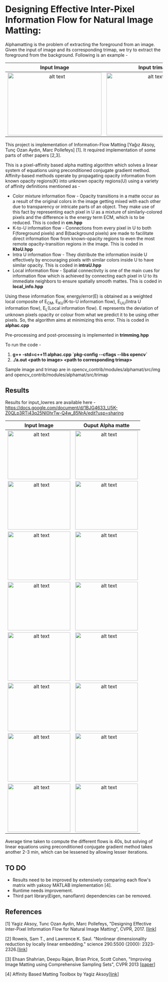 # Designing Effective Inter-Pixel Information Flow for Natural Image Matting:

Alphamatting is the problem of extracting the foreground from an image. Given the input of image and its corresponding trimap, we try to extract the foreground from the background. Following is an example -

Input Image                | Input trimap              | Ouput Alpha matte
:-------------------------:|:-------------------------:|:-------------------------:
<img src="https://github.com/muskaankularia/opencv_contrib/blob/alphamatting/modules/alphamat/tutorials/information_flow_matting/images/net_input_image.png" alt="alt text" width="300" height="200"> | <img src="https://github.com/muskaankularia/opencv_contrib/blob/alphamatting/modules/alphamat/tutorials/information_flow_matting/images/net_trimap.png" alt="alt text" width="300" height="200"> | <img src="https://github.com/muskaankularia/opencv_contrib/blob/alphamatting/modules/alphamat/tutorials/information_flow_matting/images/net_result.png" alt="alt text" width="300" height="200">


This project is implementation of Information-Flow Matting [Yağız Aksoy, Tunç Ozan Aydın, Marc Pollefeys] [1]. It required implementation of some parts of other papers [2,3].

This is a pixel-affinity based alpha matting algorithm which solves a linear system of equations using preconditioned conjugate gradient method. Affinity-based methods operate by propagating opacity information from known opacity regions(K) into unknown opacity regions(U) using a variety of affinity definitions mentioned as -
* Color mixture information flow - Opacity transitions in a matte occur as a result of the original colors in the image getting mixed with each other due to transparency or intricate parts of an object. They make use of this fact by representing each pixel in U as a mixture of similarly-colored pixels and the difference is the energy term ECM,  which is to be reduced. This is coded in **cm.hpp**
* K-to-U information flow - Connections from every pixel in U to both F(foreground pixels) and B(background pixels) are made to facilitate direct information flow from known-opacity regions to even the most remote opacity-transition regions in the image. This is coded in **KtoU.hpp**
* Intra U information flow - They distribute the information inside U effectively by encouraging pixels with similar colors inside U to have similar opacity. This is coded in **intraU.hpp**
* Local information flow - Spatial connectivity is one of the main cues for information flow which is achieved by connecting each pixel in U to its immediate neighbors to ensure spatially smooth mattes. This is coded in **local_info.hpp**

Using these information flow, energy/error(E) is obtained as a weighted local composite of E<sub>CM</sub>, E<sub>KU</sub>(K-to-U information flow), E<sub>UU</sub>(Intra U information flow), E<sub>L</sub>(Local information flow).
E represents the deviation of unknown pixels opacity or colour from what we predict it to be using other pixels. So, the algorithm aims at minimizing this error. This is coded in **alphac.cpp**

Pre-processing and post-processing is implemented in **trimming.hpp**

To run the code -
1. **g++ -std=c++11 alphac.cpp \`pkg-config --cflags --libs opencv\`**
1. **./a.out \<path to image> \<path to corresponding trimap>**

Sample image and trimap are in opencv_contrib/modules/alphamat/src/img and opencv_contrib/modules/alphamat/src/trimap

## Results

Results for input_lowres are available here -
https://docs.google.com/document/d/1BJG4633_U5K-Z0QLp3RTi43q25NI0hrTw-Q4w_85NrA/edit?usp=sharing

Input Image             | Ouput Alpha matte
:-------------------------:|:-------------------------:
<img src="https://github.com/muskaankularia/opencv_contrib/blob/alphamatting/modules/alphamat/img/net.png" alt="alt text" width="200" height="155">  |  <img src="https://github.com/muskaankularia/opencv_contrib/blob/alphamatting/modules/alphamat/Result/result_net.png" alt="alt text" width="200" height="155">
<img src="https://github.com/muskaankularia/opencv_contrib/blob/alphamatting/modules/alphamat/img/doll.png" alt="alt text" width="200" height="155">  |  <img src="https://github.com/muskaankularia/opencv_contrib/blob/alphamatting/modules/alphamat/Result/result_doll.png" alt="alt text" width="200" height="155">
<img src="https://github.com/muskaankularia/opencv_contrib/blob/alphamatting/modules/alphamat/img/donkey.png" alt="alt text" width="200" height="155">  |  <img src="https://github.com/muskaankularia/opencv_contrib/blob/alphamatting/modules/alphamat/Result/result_donkey.png" alt="alt text" width="200" height="155">
<img src="https://github.com/muskaankularia/opencv_contrib/blob/alphamatting/modules/alphamat/img/elephant.png" alt="alt text" width="200" height="155">  |  <img src="https://github.com/muskaankularia/opencv_contrib/blob/alphamatting/modules/alphamat/Result/result_elephant.png" alt="alt text" width="200" height="155">
<img src="https://github.com/muskaankularia/opencv_contrib/blob/alphamatting/modules/alphamat/img/pineapple.png" alt="alt text" width="200" height="155">  |  <img src="https://github.com/muskaankularia/opencv_contrib/blob/alphamatting/modules/alphamat/Result/result_pineapple.png" alt="alt text" width="200" height="155">
<img src="https://github.com/muskaankularia/opencv_contrib/blob/alphamatting/modules/alphamat/img/plant.png" alt="alt text" width="200" height="155">  |  <img src="https://github.com/muskaankularia/opencv_contrib/blob/alphamatting/modules/alphamat/Result/result_plant.png" alt="alt text" width="200" height="155">
<img src="https://github.com/muskaankularia/opencv_contrib/blob/alphamatting/modules/alphamat/img/plasticbag.png" alt="alt text" width="200" height="155">  |  <img src="https://github.com/muskaankularia/opencv_contrib/blob/alphamatting/modules/alphamat/Result/result_plasticbag.png" alt="alt text" width="200" height="155">
<img src="https://github.com/muskaankularia/opencv_contrib/blob/alphamatting/modules/alphamat/img/troll.png" alt="alt text" width="200" height="155">  |  <img src="https://github.com/muskaankularia/opencv_contrib/blob/alphamatting/modules/alphamat/Result/result_troll.png" alt="alt text" width="200" height="155">

Average time taken to compute the different flows is 40s, but solving of linear equations using preconditioned conjugate gradient method takes another 2-3 min, which can be lessened by allowing lesser iterations.

## TO DO

* Results need to be improved by extensively comparing each flow's matrix with yaksoy MATLAB implementation [4].
* Runtime needs improvement.
* Third part library(Eigen, nanoflann) dependencies can be removed.

## References

[1] Yagiz Aksoy, Tunc Ozan Aydin, Marc Pollefeys, "Designing Effective Inter-Pixel Information Flow for Natural Image Matting", CVPR, 2017. [[link](http://people.inf.ethz.ch/aksoyy/ifm/)]

[2] Roweis, Sam T., and Lawrence K. Saul. "Nonlinear dimensionality reduction by locally linear embedding." science 290.5500 (2000): 2323-2326.[[link](https://science.sciencemag.org/content/290/5500/2323)]

[3] Ehsan Shahrian, Deepu Rajan, Brian Price, Scott Cohen, "Improving Image Matting using Comprehensive Sampling Sets", CVPR 2013 [[paper](http://www.cv-foundation.org/openaccess/content_cvpr_2013/papers/Shahrian_Improving_Image_Matting_2013_CVPR_paper.pdf)]

[4] Affinity Based Matting Toolbox by Yagiz Aksoy[[link](https://github.com/yaksoy/AffinityBasedMattingToolbox)]
